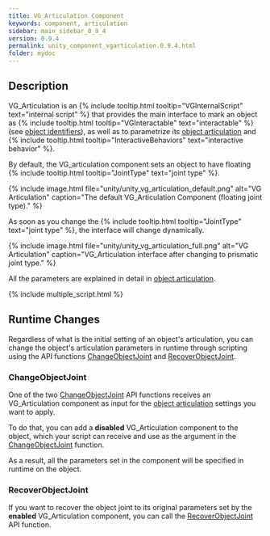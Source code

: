 ```yaml
---
title: VG_Articulation Component
keywords: component, articulation
sidebar: main_sidebar_0_9_4
version: 0.9.4
permalink: unity_component_vgarticulation.0.9.4.html
folder: mydoc
---
```


## Description

VG_Articulation is an {% include tooltip.html tooltip="VGInternalScript" text="internal script" %} that provides the main interface to mark an object as {% include tooltip.html tooltip="VGInteractable" text="interactable" %} (see [object identifiers](unity_get_started_objects.0.9.4.html#customizing-layers-and-component-names)), as well as to parametrize its [object articulation](object_articulation.0.9.4.html#object-articulation) and {% include tooltip.html tooltip="InteractiveBehaviors" text="interactive behavior" %}. 

By default, the VG_articulation component sets an object to have floating {% include tooltip.html tooltip="JointType" text="joint type" %}. 

{% include image.html file="unity/unity_vg_articulation_default.png" alt="VG Articulation" caption="The default VG_Articulation Component (floating joint type)." %}

As soon as you change the {% include tooltip.html tooltip="JointType" text="joint type" %}, the interface will change dynamically.

{% include image.html file="unity/unity_vg_articulation_full.png" alt="VG Articulation" caption="VG_Articulation interface after changing to  prismatic joint type." %}

All the parameters are explained in detail in [object articulation](object_articulation.0.9.4.html#object-articulation).

{% include multiple_script.html %}

## Runtime Changes

Regardless of what is the initial setting of an object's articulation, you can change the object's articulation parameters in runtime 
through scripting using the API functions [ChangeObjectJoint](virtualgrasp_unityapi.0.9.4.html#changeobjectjoint) 
and [RecoverObjectJoint](virtualgrasp_unityapi.0.9.4.html#recoverobjectjoint).

### ChangeObjectJoint

One of the two [ChangeObjectJoint](virtualgrasp_unityapi.0.9.4.html#changeobjectjoint) API functions receives an VG_Articulation component as input for the [object articulation](object_articulation.0.9.4.html#object-articulation) settings you want to apply.

To do that, you can add a **disabled** VG_Articulation component to the object, which your script can receive and use as the argument in the [ChangeObjectJoint](virtualgrasp_unityapi.0.9.4.html#changeobjectjoint) function.

As a result, all the parameters set in the component will be specified in runtime on the object. 

### RecoverObjectJoint

If you want to recover the object joint to its original parameters set by the **enabled** VG_Articulation component, you can call the [RecoverObjectJoint](virtualgrasp_unityapi.0.9.4.html#recoverobjectjoint) API function.
